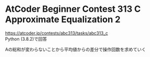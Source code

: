 # AtCoder Beginner Contest 313 C Approximate Equalization 2  
https://atcoder.jp/contests/abc313/tasks/abc313_c  
Python (3.8.2)で回答  

Aの総和が変わらないことから平均値からの差分で操作回数を求めていく
